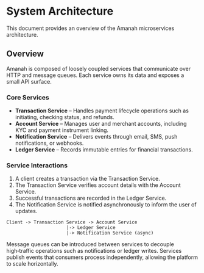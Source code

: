 # System Architecture

This document provides an overview of the Amanah microservices architecture.

## Overview

Amanah is composed of loosely coupled services that communicate over HTTP and message queues. Each service owns its data and exposes a small API surface.

### Core Services

- **Transaction Service** – Handles payment lifecycle operations such as initiating, checking status, and refunds.
- **Account Service** – Manages user and merchant accounts, including KYC and payment instrument linking.
- **Notification Service** – Delivers events through email, SMS, push notifications, or webhooks.
- **Ledger Service** – Records immutable entries for financial transactions.

### Service Interactions

1. A client creates a transaction via the Transaction Service.
2. The Transaction Service verifies account details with the Account Service.
3. Successful transactions are recorded in the Ledger Service.
4. The Notification Service is notified asynchronously to inform the user of updates.

```
Client -> Transaction Service -> Account Service
                      |-> Ledger Service
                      |-> Notification Service (async)
```

Message queues can be introduced between services to decouple high‑traffic operations such as notifications or ledger writes. Services publish events that consumers process independently, allowing the platform to scale horizontally.

